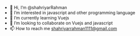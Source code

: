 - 👋 Hi, I’m @shahriyarRahman
- 👀 I’m interested in javascript and other programming language
- 🌱 I’m currently learning Vuejs
- 💞️ I’m looking to collaborate on Vuejs and javascript 
- 📫 How to reach me shahriyarrahman1111@gmail.com

<!---
shahriyarRahman/shahriyarRahman is a ✨ special ✨ repository because its `README.md` (this file) appears on your GitHub profile.
You can click the Preview link to take a look at your changes.
--->
